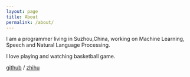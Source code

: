 ```yaml
---
layout: page
title: About
permalink: /about/
---
```

I am a programmer living in Suzhou,China, working on  Machine Learning, Speech and Natural Language Processing.

I love playing and watching basketball game.

[github][my-github] /
[zhihu][my-zhihu] 

[my-github]: https://github.com/placebokkk
[my-zhihu]: https://www.zhihu.com/people/yang-chao-5-35
